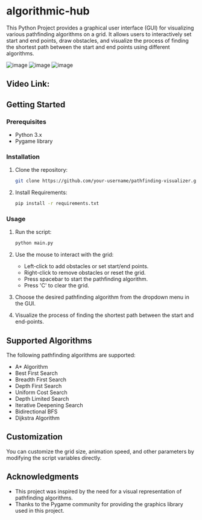 # algorithmic-hub

This Python Project provides a graphical user interface (GUI) for visualizing various pathfinding algorithms on a grid. It allows users to interactively set start and end points, draw obstacles, and visualize the process of finding the shortest path between the start and end points using different algorithms.

![image](https://github.com/SaadARazzaq/algorithmic-hub/assets/123338307/979d0989-1bb1-4ba9-b1b0-85d357c66adc)
![image](https://github.com/SaadARazzaq/algorithmic-hub/assets/123338307/f8f36f32-32da-4d0c-85d8-01b952cac90d)
![image](https://github.com/SaadARazzaq/algorithmic-hub/assets/123338307/90f4562c-63ed-4b3d-b697-e61242304be8)

## Video Link:

## Getting Started

### Prerequisites

- Python 3.x
- Pygame library

### Installation

1. Clone the repository:

    ```bash
    git clone https://github.com/your-username/pathfinding-visualizer.git
    ```

2. Install Requirements:

    ```bash
    pip install -r requirements.txt
    ```

### Usage

1. Run the script:

    ```bash
    python main.py
    ```

2. Use the mouse to interact with the grid:
   - Left-click to add obstacles or set start/end points.
   - Right-click to remove obstacles or reset the grid.
   - Press spacebar to start the pathfinding algorithm.
   - Press 'C' to clear the grid.

3. Choose the desired pathfinding algorithm from the dropdown menu in the GUI.

4. Visualize the process of finding the shortest path between the start and end-points.

## Supported Algorithms

The following pathfinding algorithms are supported:

- A* Algorithm
- Best First Search
- Breadth First Search
- Depth First Search
- Uniform Cost Search
- Depth Limited Search
- Iterative Deepening Search
- Bidirectional BFS
- Dijkstra Algorithm

## Customization

You can customize the grid size, animation speed, and other parameters by modifying the script variables directly.

## Acknowledgments

- This project was inspired by the need for a visual representation of pathfinding algorithms.
- Thanks to the Pygame community for providing the graphics library used in this project.
